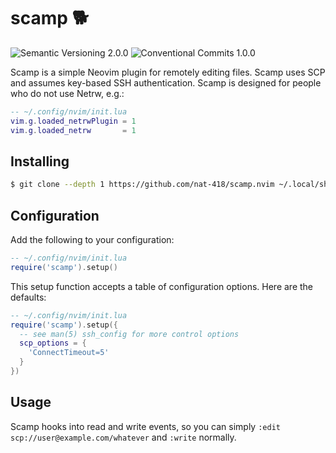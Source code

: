 # scamp 🐕
![Semantic Versioning 2.0.0]
![Conventional Commits 1.0.0]

Scamp is a simple Neovim plugin for remotely editing files.
Scamp uses SCP and assumes key-based SSH authentication.
Scamp is designed for people who do not use Netrw, e.g.:
```lua
-- ~/.config/nvim/init.lua
vim.g.loaded_netrwPlugin = 1
vim.g.loaded_netrw       = 1
```

## Installing

```sh
$ git clone --depth 1 https://github.com/nat-418/scamp.nvim ~/.local/share/nvim/site/pack/scamp/start/scamp.nvim
```

## Configuration

Add the following to your configuration:

```lua
-- ~/.config/nvim/init.lua
require('scamp').setup()
```

This setup function accepts a table of configuration options.
Here are the defaults:

```lua
-- ~/.config/nvim/init.lua
require('scamp').setup({
  -- see man(5) ssh_config for more control options
  scp_options = {
    'ConnectTimeout=5'
  }
})
```

## Usage

Scamp hooks into read and write events, so you can simply
`:edit scp://user@example.com/whatever` and `:write` normally.

[Conventional Commits 1.0.0]: https://flat.badgen.net/badge/Conventional%20Commits/1.0.0/
[Semantic Versioning 2.0.0]:  https://flat.badgen.net/badge/Semantic%20Versioning/2.0.0/
